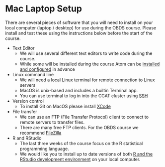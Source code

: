 # Mac Laptop Setup

There are several pieces of software that you will need to install on your local computer (laptop / desktop) for use during the OBDS course. Please install and test these using the instructions below before the start of the course.

- Text Editor
    + We will use several different text editors to write code during the course.
    + While some will be installed during the course Atom can be [installed and configured](atom_installation_instructions.md) in advance
- Linux command line
    + We will need a local Linux terminal for remote connection to Linux servers
    + MacOS is unix-based and includes a builtin Terminal app. 
    + You can use terminal to log in into the CGAT cluster using [SSH](cgat_login.md)
- Version control
    + To install Git on MacOS please install [XCode](xcode_setup.md)
- File transfer
    + We can use an FTP (File Transfer Protocol) client to connect to remote servers to transfer files.
    + There are many free FTP clients. For the OBDS course we recommend [FileZilla](filezilla_instructions.pdf)
- R and RStudio
    + The last three weeks of the course focus on the R statistical programming language.
    + We would like you to install up to date versions of both [R and the RStudio development environment](r_setup_macos.md) on your local computer.
    
